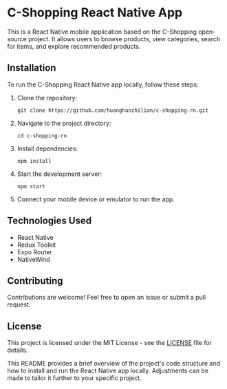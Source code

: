 
# C-Shopping React Native App

This is a React Native mobile application based on the C-Shopping open-source project. It allows users to browse products, view categories, search for items, and explore recommended products.



## Installation

To run the C-Shopping React Native app locally, follow these steps:

1. Clone the repository:
   ```
   git clone https://github.com/huanghanzhilian/c-shopping-rn.git
   ```

2. Navigate to the project directory:
   ```
   cd c-shopping-rn
   ```

3. Install dependencies:
   ```
   npm install
   ```

4. Start the development server:
   ```
   npm start
   ```

5. Connect your mobile device or emulator to run the app.

## Technologies Used

- React Native
- Redux Toolkit
- Expo Router
- NativeWind

## Contributing

Contributions are welcome! Feel free to open an issue or submit a pull request.

## License

This project is licensed under the MIT License - see the [LICENSE](LICENSE) file for details.


This README provides a brief overview of the project's code structure and how to install and run the React Native app locally. Adjustments can be made to tailor it further to your specific project.

